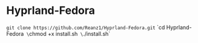 
# Hyprland-Fedora

`git clone https://github.com/Reanz1/Hyprland-Fedora.git`
\`cd Hyprland-Fedora`
\`chmod +x install.sh`
\`./install.sh`
